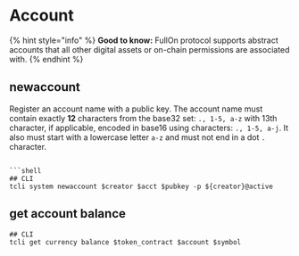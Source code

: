 # Account

{% hint style="info" %}
**Good to know:** FullOn protocol supports abstract accounts that all other digital assets or on-chain permissions are associated with.
{% endhint %}

## newaccount

Register an account name with a public key. The account name must contain exactly **12** characters from the base32 set: `., 1-5, a-z` with 13th character, if applicable, encoded in base16 using characters: `., 1-5, a-j`. It also must start with a lowercase letter `a-z` and must not end in a dot `.` character.

```shell

```shell
## CLI
tcli system newaccount $creator $acct $pubkey -p ${creator}@active

```

## get account balance

```shell
## CLI
tcli get currency balance $token_contract $account $symbol

```